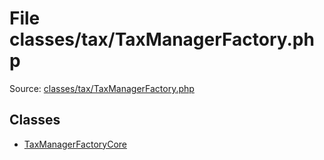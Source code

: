 File classes/tax/TaxManagerFactory.php
=========
Source: [classes/tax/TaxManagerFactory.php](https://github.com/PrestaShop/PrestaShop/blob/1.6.1.1/classes/tax/TaxManagerFactory.php)


Classes
-------

* [TaxManagerFactoryCore](class.TaxManagerFactoryCore.md)

